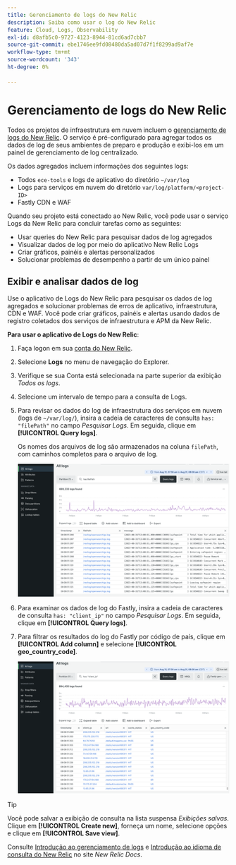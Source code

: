 ```yaml
---
title: Gerenciamento de logs do New Relic
description: Saiba como usar o log do New Relic
feature: Cloud, Logs, Observability
exl-id: d8afb5c0-9727-4123-8944-81cd6ad7cbb7
source-git-commit: ebe1746ee9fd08480da5ad07d7f1f8299ad9af7e
workflow-type: tm+mt
source-wordcount: '343'
ht-degree: 0%

---
```


# Gerenciamento de logs do New Relic

Todos os projetos de infraestrutura em nuvem incluem o [gerenciamento de logs do New Relic](https://docs.newrelic.com/docs/logs/get-started/get-started-log-management/). O serviço é pré-configurado para agregar todos os dados de log de seus ambientes de preparo e produção e exibi-los em um painel de gerenciamento de log centralizado.

Os dados agregados incluem informações dos seguintes logs:

- Todos `ece-tools` e logs de aplicativo do diretório `~/var/log`
- Logs para serviços em nuvem do diretório `var/log/platform/<project-ID>`
- Fastly CDN e WAF

Quando seu projeto está conectado ao New Relic, você pode usar o serviço Logs da New Relic para concluir tarefas como as seguintes:

- Usar queries do New Relic para pesquisar dados de log agregados
- Visualizar dados de log por meio do aplicativo New Relic Logs
- Criar gráficos, painéis e alertas personalizados
- Solucionar problemas de desempenho a partir de um único painel

## Exibir e analisar dados de log

Use o aplicativo de Logs do New Relic para pesquisar os dados de log agregados e solucionar problemas de erros de aplicativo, infraestrutura, CDN e WAF. Você pode criar gráficos, painéis e alertas usando dados de registro coletados dos serviços de infraestrutura e APM da New Relic.

**Para usar o aplicativo de Logs do New Relic**:

1. Faça logon em sua [conta do New Relic](https://login.newrelic.com/login).

1. Selecione **Logs** no menu de navegação do Explorer.

1. Verifique se sua Conta está selecionada na parte superior da exibição _Todos os logs_.

1. Selecione um intervalo de tempo para a consulta de Logs.

1. Para revisar os dados do log de infraestrutura dos serviços em nuvem (logs de `~/var/log/`), insira a cadeia de caracteres de consulta `has: "filePath"` no campo _Pesquisar Logs_. Em seguida, clique em **[!UICONTROL Query logs]**.

   Os nomes dos arquivos de log são armazenados na coluna `filePath`, com caminhos completos para o arquivo de log.

   ![Dados de log do serviço New Relic do projeto na nuvem](../../assets/new-relic/var-log-query.png)

1. Para examinar os dados de log do Fastly, insira a cadeia de caracteres de consulta `has: "client_ip"` no campo _Pesquisar Logs_. Em seguida, clique em **[!UICONTROL Query logs]**.

1. Para filtrar os resultados do log do Fastly por código de país, clique em **[!UICONTROL Add column]** e selecione **[!UICONTROL geo_country_code]**.

   ![Filtro de atributo de log da New Relic CDN do projeto na nuvem](../../assets/new-relic/fastly-countrycode-filter.png)

>[!TIP]
>
>Você pode salvar a exibição de consulta na lista suspensa _Exibições salvas_. Clique em **[!UICONTROL Create new]**, forneça um nome, selecione opções e clique em **[!UICONTROL Save view]**.
>
>Consulte [Introdução ao gerenciamento de logs](https://docs.newrelic.com/docs/logs/get-started/get-started-log-management/) e [Introdução ao idioma de consulta do New Relic](https://docs.newrelic.com/docs/query-your-data/nrql-new-relic-query-language/get-started/introduction-nrql-new-relics-query-language/) no site _New Relic Docs_.

